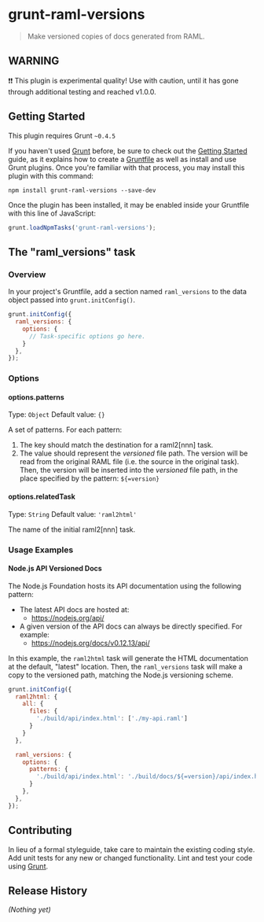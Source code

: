 # grunt-raml-versions

> Make versioned copies of docs generated from RAML.

## WARNING
:heavy_exclamation_mark::heavy_exclamation_mark: This plugin is experimental quality! Use with caution, until it has gone through additional testing and reached v1.0.0.

## Getting Started
This plugin requires Grunt `~0.4.5`

If you haven't used [Grunt](http://gruntjs.com/) before, be sure to check out the [Getting Started](http://gruntjs.com/getting-started) guide, as it explains how to create a [Gruntfile](http://gruntjs.com/sample-gruntfile) as well as install and use Grunt plugins. Once you're familiar with that process, you may install this plugin with this command:

```shell
npm install grunt-raml-versions --save-dev
```

Once the plugin has been installed, it may be enabled inside your Gruntfile with this line of JavaScript:

```js
grunt.loadNpmTasks('grunt-raml-versions');
```

## The "raml_versions" task

### Overview
In your project's Gruntfile, add a section named `raml_versions` to the data object passed into `grunt.initConfig()`.

```js
grunt.initConfig({
  raml_versions: {
    options: {
      // Task-specific options go here.
    }
  },
});
```

### Options

#### options.patterns
Type: `Object`
Default value: `{}`

A set of patterns. For each pattern:
1. The key should match the destination for a raml2[nnn] task.
2. The value should represent the _versioned_ file path. The version will be read from the original
RAML file (i.e. the source in the original task). Then, the version will be inserted
into the _versioned_ file path, in the place specified by the pattern: `${=version}`

#### options.relatedTask
Type: `String`
Default value: `'raml2html'`

The name of the initial raml2[nnn] task.

### Usage Examples

#### Node.js API Versioned Docs
The Node.js Foundation hosts its API documentation using the
following pattern:
* The latest API docs are hosted at:
  * https://nodejs.org/api/
* A given version of the API docs can always be directly specified. For example:
  * https://nodejs.org/docs/v0.12.13/api/

In this example, the `raml2html` task will generate the HTML documentation at the default, "latest" location. Then, the `raml_versions` task will make a copy to the versioned path, matching the Node.js versioning scheme.

```js
grunt.initConfig({
  raml2html: {
    all: {
      files: {
        './build/api/index.html': ['./my-api.raml']
      }
    }
  },

  raml_versions: {
    options: {
      patterns: {
        './build/api/index.html': './build/docs/${=version}/api/index.html'
      }
    },
  },
});
```

## Contributing
In lieu of a formal styleguide, take care to maintain the existing coding style. Add unit tests for any new or changed functionality. Lint and test your code using [Grunt](http://gruntjs.com/).

## Release History
_(Nothing yet)_
